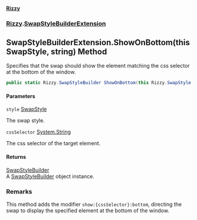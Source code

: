 #### [Rizzy](index 'index')
### [Rizzy](Rizzy 'Rizzy').[SwapStyleBuilderExtension](Rizzy.SwapStyleBuilderExtension 'Rizzy.SwapStyleBuilderExtension')

## SwapStyleBuilderExtension.ShowOnBottom(this SwapStyle, string) Method

Specifies that the swap should show the element matching the css selector at the bottom of the window.

```csharp
public static Rizzy.SwapStyleBuilder ShowOnBottom(this Rizzy.SwapStyle style, string? cssSelector=null);
```
#### Parameters

<a name='Rizzy.SwapStyleBuilderExtension.ShowOnBottom(thisRizzy.SwapStyle,string).style'></a>

`style` [SwapStyle](Rizzy.SwapStyle 'Rizzy.SwapStyle')

The swap style.

<a name='Rizzy.SwapStyleBuilderExtension.ShowOnBottom(thisRizzy.SwapStyle,string).cssSelector'></a>

`cssSelector` [System.String](https://docs.microsoft.com/en-us/dotnet/api/System.String 'System.String')

The css selector of the target element.

#### Returns
[SwapStyleBuilder](Rizzy.SwapStyleBuilder 'Rizzy.SwapStyleBuilder')  
A [SwapStyleBuilder](Rizzy.SwapStyleBuilder 'Rizzy.SwapStyleBuilder') object instance.

### Remarks
This method adds the modifier `show:{cssSelector}:bottom`, directing the swap to display the specified element at the bottom of the window.